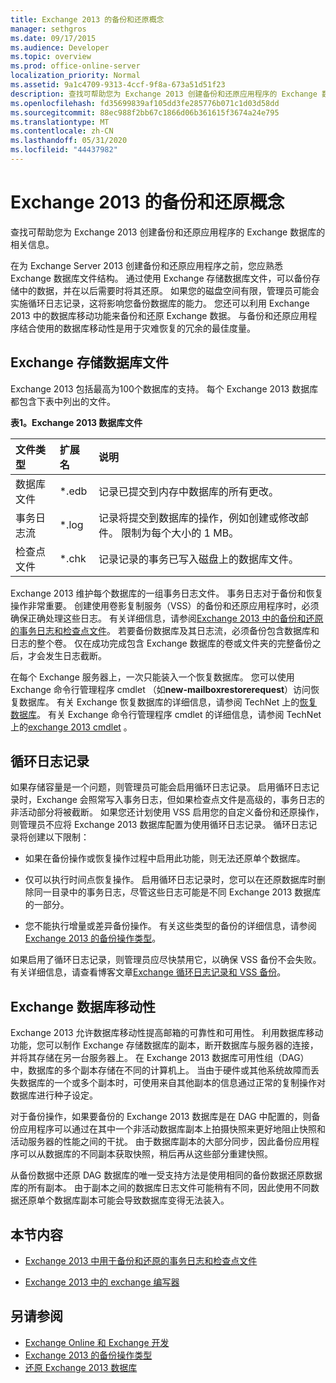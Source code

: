 ```yaml
---
title: Exchange 2013 的备份和还原概念
manager: sethgros
ms.date: 09/17/2015
ms.audience: Developer
ms.topic: overview
ms.prod: office-online-server
localization_priority: Normal
ms.assetid: 9a1c4709-9313-4ccf-9f8a-673a51d51f23
description: 查找可帮助您为 Exchange 2013 创建备份和还原应用程序的 Exchange 数据库的相关信息。
ms.openlocfilehash: fd35699839af105dd3fe285776b071c1d03d58dd
ms.sourcegitcommit: 88ec988f2bb67c1866d06b361615f3674a24e795
ms.translationtype: MT
ms.contentlocale: zh-CN
ms.lasthandoff: 05/31/2020
ms.locfileid: "44437982"
---
```

# <a name="backup-and-restore-concepts-for-exchange-2013"></a>Exchange 2013 的备份和还原概念

查找可帮助您为 Exchange 2013 创建备份和还原应用程序的 Exchange 数据库的相关信息。
  
在为 Exchange Server 2013 创建备份和还原应用程序之前，您应熟悉 Exchange 数据库文件结构。 通过使用 Exchange 存储数据库文件，可以备份存储中的数据，并在以后需要时将其还原。 如果您的磁盘空间有限，管理员可能会实施循环日志记录，这将影响您备份数据库的能力。 您还可以利用 Exchange 2013 中的数据库移动功能来备份和还原 Exchange 数据。 与备份和还原应用程序结合使用的数据库移动性是用于灾难恢复的冗余的最佳度量。

<a name="bk_exchangedatabases"> </a>

## <a name="exchange-store-database-files"></a>Exchange 存储数据库文件

Exchange 2013 包括最高为100个数据库的支持。 每个 Exchange 2013 数据库都包含下表中列出的文件。 
  
**表1。Exchange 2013 数据库文件**

|文件类型|扩展名|说明|
|:-----|:-----|:-----|
|数据库文件  <br/> |\*.edb  <br/> |记录已提交到内存中数据库的所有更改。  <br/> |
|事务日志流  <br/> |\*.log  <br/> |记录将提交到数据库的操作，例如创建或修改邮件。 限制为每个大小的 1 MB。  <br/> |
|检查点文件  <br/> |\*.chk  <br/> |记录记录的事务已写入磁盘上的数据库文件。  <br/> |
   
Exchange 2013 维护每个数据库的一组事务日志文件。 事务日志对于备份和恢复操作非常重要。 创建使用卷影复制服务（VSS）的备份和还原应用程序时，必须确保正确处理这些日志。 有关详细信息，请参阅[Exchange 2013 中的备份和还原的事务日志和检查点文件](transaction-logs-and-checkpoint-files-for-backup-and-restore-in-exchange.md)。 若要备份数据库及其日志流，必须备份包含数据库和日志的整个卷。 仅在成功完成包含 Exchange 数据库的卷或文件夹的完整备份之后，才会发生日志截断。
  
在每个 Exchange 服务器上，一次只能装入一个恢复数据库。 您可以使用 Exchange 命令行管理程序 cmdlet （如**new-mailboxrestorerequest**）访问恢复数据库。 有关 Exchange 恢复数据库的详细信息，请参阅 TechNet 上的[恢复数据库](https://technet.microsoft.com/library/dd876954%28v=exchg.150%29.aspx)。 有关 Exchange 命令行管理程序 cmdlet 的详细信息，请参阅 TechNet 上的[exchange 2013 cmdlet](https://technet.microsoft.com/library/bb124413.aspx) 。 
  
## <a name="circular-logging"></a>循环日志记录
<a name="bk_circularlogging"> </a>

如果存储容量是一个问题，则管理员可能会启用循环日志记录。 启用循环日志记录时，Exchange 会照常写入事务日志，但如果检查点文件是高级的，事务日志的非活动部分将被截断。 如果您还计划使用 VSS 启用您的自定义备份和还原操作，则管理员不应将 Exchange 2013 数据库配置为使用循环日志记录。 循环日志记录将创建以下限制： 
  
- 如果在备份操作或恢复操作过程中启用此功能，则无法还原单个数据库。
    
- 仅可以执行时间点恢复操作。 启用循环日志记录时，您可以在还原数据库时删除同一目录中的事务日志，尽管这些日志可能是不同 Exchange 2013 数据库的一部分。 
    
- 您不能执行增量或差异备份操作。 有关这些类型的备份的详细信息，请参阅[Exchange 2013 的备份操作类型](types-of-backup-operations-for-exchange-2013.md)。
    
如果启用了循环日志记录，则管理员应尽快禁用它，以确保 VSS 备份不会失败。 有关详细信息，请查看博客文章[Exchange 循环日志记录和 VSS 备份](https://blogs.technet.com/b/exchange/archive/2010/08/18/3410672.aspx)。 
  
## <a name="exchange-database-mobility"></a>Exchange 数据库移动性
<a name="bk_exchangedatabasemobility"> </a>

Exchange 2013 允许数据库移动性提高邮箱的可靠性和可用性。 利用数据库移动功能，您可以制作 Exchange 存储数据库的副本，断开数据库与服务器的连接，并将其存储在另一台服务器上。 在 Exchange 2013 数据库可用性组（DAG）中，数据库的多个副本存储在不同的计算机上。 当由于硬件或其他系统故障而丢失数据库的一个或多个副本时，可使用来自其他副本的信息通过正常的复制操作对数据库进行种子设定。
  
对于备份操作，如果要备份的 Exchange 2013 数据库是在 DAG 中配置的，则备份应用程序可以通过在其中一个非活动数据库副本上拍摄快照来更好地阻止快照和活动服务器的性能之间的干扰。 由于数据库副本的大部分同步，因此备份应用程序可以从数据库的不同副本获取快照，稍后再从这些部分重建快照。
  
从备份数据中还原 DAG 数据库的唯一受支持方法是使用相同的备份数据还原数据库的所有副本。 由于副本之间的数据库日志文件可能稍有不同，因此使用不同数据还原单个数据库副本可能会导致数据库变得无法装入。
  
## <a name="in-this-section"></a>本节内容
<a name="bk_inthissection"> </a>

- [Exchange 2013 中用于备份和还原的事务日志和检查点文件](transaction-logs-and-checkpoint-files-for-backup-and-restore-in-exchange.md)
    
- [Exchange 2013 中的 exchange 编写器](exchange-writer-in-exchange-2013.md)
    
## <a name="see-also"></a>另请参阅

- [Exchange Online 和 Exchange 开发](../exchange-server-development.md) 
- [Exchange 2013 的备份操作类型](types-of-backup-operations-for-exchange-2013.md)
- [还原 Exchange 2013 数据库](restoring-exchange-2013-databases.md)
    


